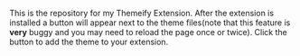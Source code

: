 This is the repository for my Themeify Extension. After the extension is installed a button will appear next to the theme files(note that this feature is **very** buggy and you may need to reload the page once or twice). Click the button to add the theme to your extension.
